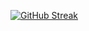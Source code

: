 [![GitHub Streak](https://streak-stats.demolab.com?user=roger-ui&theme=dracula&date_format=M%20j%5B%2C%20Y%5D&background=45%2C01000E%2C50254B)](https://git.io/streak-stats)
